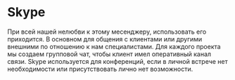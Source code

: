 # Skype

При всей нашей нелюбви к этому месенджеру, использовать его приходится. В основном для общения с клиентами или другими внешними по отношению к нам специалистами. Для каждого проекта мы создаем групповой чат, чтобы клиент имел оперативный канал связи. Skype используется для конференций, если в личной встрече нет необходимости или присутствовать лично нет возможности.